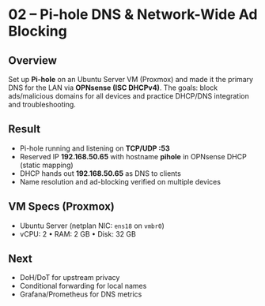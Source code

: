 # 02 – Pi-hole DNS & Network-Wide Ad Blocking

## Overview
Set up **Pi-hole** on an Ubuntu Server VM (Proxmox) and made it the primary DNS for the LAN via **OPNsense (ISC DHCPv4)**. The goals: block ads/malicious domains for all devices and practice DHCP/DNS integration and troubleshooting.

## Result
- Pi-hole running and listening on **TCP/UDP :53**  
- Reserved IP **192.168.50.65** with hostname **pihole** in OPNsense DHCP (static mapping)  
- DHCP hands out **192.168.50.65** as DNS to clients  
- Name resolution and ad-blocking verified on multiple devices

## VM Specs (Proxmox)
- Ubuntu Server (netplan NIC: `ens18` on `vmbr0`)
- vCPU: 2 • RAM: 2 GB • Disk: 32 GB

## Next
- DoH/DoT for upstream privacy
- Conditional forwarding for local names
- Grafana/Prometheus for DNS metrics
